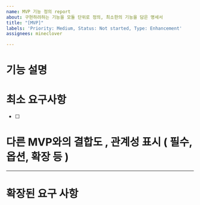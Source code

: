 ```yaml
---
name: MVP 기능 정의 report
about: 구현하려하는 기능을 모듈 단위로 정의, 최소한의 기능을 담은 명세서
title: "[MVP]"
labels: 'Priority: Medium, Status: Not started, Type: Enhancement'
assignees: mineclover

---
```


# 기능 설명


# 최소 요구사항

- [ ] 

# 다른 MVP와의 결합도 , 관계성 표시 ( 필수, 옵션, 확장 등 )


---
# 확장된 요구 사항
<!-- 나중에 추가된 기능을 링크, 제목도 같이 추가 -->
